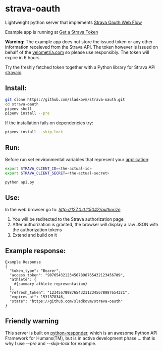 # strava-oauth
Lightweight python server that implements [Strava Oauth Web Flow](http://developers.strava.com/docs/authentication/)


Example app is running at [Get a Strava Token](http://velometria.com/strava-oauth/authorize)

**Warning:** The example app does not store the issued token or any other information receieved from the Strava API. The token however is issued on behalf of the [velometria.com](http://velometria.com) so please use responsibly. The token will expire in 6 hours.

Try the freshly fetched token together with a Python library for Strava API [stravaio](https://github.com/sladkovm/stravaio)

## Install:

```bash
git clone https://github.com/sladkovm/strava-oauth.git
cd strava-oauth
pipenv shell
pipenv install --pre
```

If the installation fails on dependencies try:

```bash
pipenv install --skip-lock
```

## Run:

Before run set environmental variables that represent your [application](https://www.strava.com/settings/api):

```bash
export STRAVA_CLIENT_ID=<the-actual-id>
export STRAVA_CLIENT_SECRET=<the-actual-secret>
```

```python
python api.py
```

## Use:

In the web browser go to: *http://127.0.0.1:5042/authorize*

1. You will be redirected to the Strava authorization page
2. After authorization is granted, the browser will display a raw JSON with the authorization tokens
3. Extend and build on it

## Example response:

```
Example Response
{
  "token_type": "Bearer",
  "access_token": "987654321234567898765432123456789",
  "athlete": {
    #{summary athlete representation}
  },
  "refresh_token": "1234567898765432112345678987654321",
  "expires_at": 1531378346,
  "state": "https://github.com/sladkovm/strava-oauth"
}
```

## Friendly warning
This server is built on [python-responder](https://github.com/kennethreitz/responder), which is an awesome Python API Framework for Humans(TM), but is in active development phase ... that is why I use *--pre* and *--skip-lock* for example.
